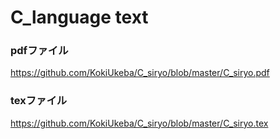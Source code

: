 # C_language text
### pdfファイル
https://github.com/KokiUkeba/C_siryo/blob/master/C_siryo.pdf
### texファイル
https://github.com/KokiUkeba/C_siryo/blob/master/C_siryo.tex

